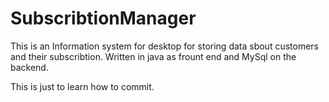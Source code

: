 # SubscribtionManager
This is an Information system for desktop for storing data sbout customers and their subscribtion.
Written in java as frount end and MySql on the backend.

This is just to learn how to commit.
